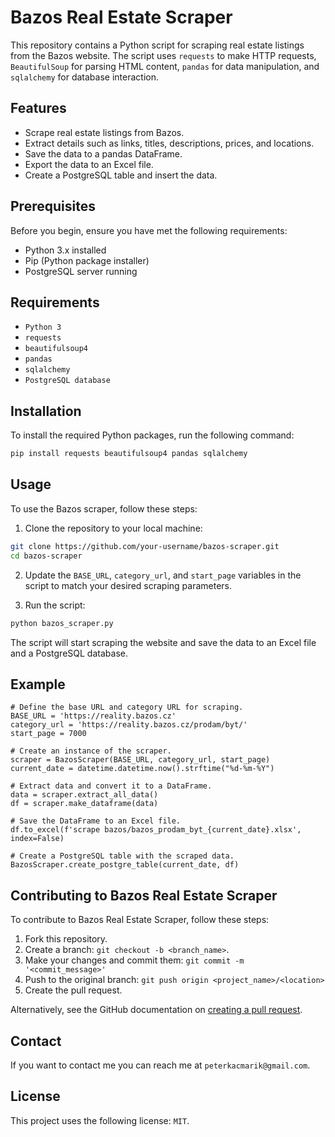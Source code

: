 # Bazos Real Estate Scraper

This repository contains a Python script for scraping real estate listings from the Bazos website. The script uses `requests` to make HTTP requests, `BeautifulSoup` for parsing HTML content, `pandas` for data manipulation, and `sqlalchemy` for database interaction.

## Features

- Scrape real estate listings from Bazos.
- Extract details such as links, titles, descriptions, prices, and locations.
- Save the data to a pandas DataFrame.
- Export the data to an Excel file.
- Create a PostgreSQL table and insert the data.

## Prerequisites

Before you begin, ensure you have met the following requirements:

- Python 3.x installed
- Pip (Python package installer)
- PostgreSQL server running

## Requirements

- `Python 3`
- `requests`
- `beautifulsoup4`
- `pandas`
- `sqlalchemy`
- `PostgreSQL database`

## Installation

To install the required Python packages, run the following command:

```bash
pip install requests beautifulsoup4 pandas sqlalchemy
```

## Usage

To use the Bazos scraper, follow these steps:

1. Clone the repository to your local machine:

```bash
git clone https://github.com/your-username/bazos-scraper.git
cd bazos-scraper
```

2. Update the `BASE_URL`, `category_url`, and `start_page` variables in the script to match your desired scraping parameters.

3. Run the script:

```bash
python bazos_scraper.py
```

The script will start scraping the website and save the data to an Excel file and a PostgreSQL database.

## Example
```
# Define the base URL and category URL for scraping.
BASE_URL = 'https://reality.bazos.cz'
category_url = 'https://reality.bazos.cz/prodam/byt/'
start_page = 7000

# Create an instance of the scraper.
scraper = BazosScraper(BASE_URL, category_url, start_page)
current_date = datetime.datetime.now().strftime("%d-%m-%Y")

# Extract data and convert it to a DataFrame.
data = scraper.extract_all_data()
df = scraper.make_dataframe(data)

# Save the DataFrame to an Excel file.
df.to_excel(f'scrape bazos/bazos_prodam_byt_{current_date}.xlsx', index=False)

# Create a PostgreSQL table with the scraped data.
BazosScraper.create_postgre_table(current_date, df)
```
## Contributing to Bazos Real Estate Scraper

To contribute to Bazos Real Estate Scraper, follow these steps:

1. Fork this repository.
2. Create a branch: `git checkout -b <branch_name>`.
3. Make your changes and commit them: `git commit -m '<commit_message>'`
4. Push to the original branch: `git push origin <project_name>/<location>`
5. Create the pull request.

Alternatively, see the GitHub documentation on [creating a pull request](https://help.github.com/articles/creating-a-pull-request/).

## Contact

If you want to contact me you can reach me at `peterkacmarik@gmail.com`.

## License

This project uses the following license: `MIT`.
